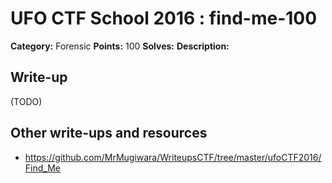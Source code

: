 # UFO CTF School 2016 : find-me-100

**Category:** Forensic
**Points:** 100
**Solves:** 
**Description:**



## Write-up

(TODO)

## Other write-ups and resources

* https://github.com/MrMugiwara/WriteupsCTF/tree/master/ufoCTF2016/Find_Me
